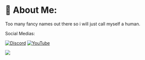 # 💫 About Me:
Too many fancy names out there so i will just call myself a human.


Social Medias:


[![Discord](https://img.shields.io/badge/Discord-%237289DA.svg?logo=discord&logoColor=white)](https://discord.gg/TZ9rwGXJGA) [![YouTube](https://img.shields.io/badge/YouTube-%23FF0000.svg?logo=YouTube&logoColor=white)](https://youtube.com/@UCRy6fNYY0if_WMW645smIOg) 


![](https://github-readme-stats.vercel.app/api?username=Invelord&theme=dark&hide_border=false&include_all_commits=false&count_private=false)<br/>

